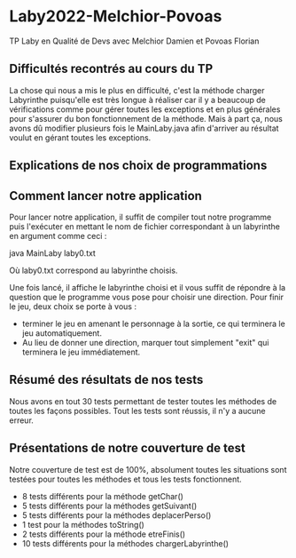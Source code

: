 # Laby2022-Melchior-Povoas
TP Laby en Qualité de Devs avec Melchior Damien et Povoas Florian

## Difficultés recontrés au cours du TP

La chose qui nous a mis le plus en difficulté, c'est la méthode charger Labyrinthe puisqu'elle est très longue à réaliser car il y a beaucoup de vérifications comme pour gérer toutes les exceptions et en plus générales pour s'assurer du bon fonctionnement de la méthode. Mais à part ça, nous avons dû modifier plusieurs fois le MainLaby.java afin d'arriver au résultat voulut en gérant toutes les exceptions.

## Explications de nos choix de programmations



## Comment lancer notre application

Pour lancer notre application, il suffit de compiler tout notre programme puis l'exécuter en mettant le nom de fichier correspondant à un labyrinthe en argument comme ceci :

java MainLaby laby0.txt

Où laby0.txt correspond au labyrinthe choisis.

Une fois lancé, il affiche le labyrinthe choisi et il vous suffit de répondre à la question que le programme vous pose pour choisir une direction.
Pour finir le jeu, deux choix se porte à vous :
- terminer le jeu en amenant le personnage à la sortie, ce qui terminera le jeu automatiquement.
- Au lieu de donner une direction, marquer tout simplement "exit" qui terminera le jeu immédiatement.

## Résumé des résultats de nos tests

Nous avons en tout 30 tests permettant de tester toutes les méthodes de toutes les façons possibles.
Tout les tests sont réussis, il n'y a aucune erreur.

## Présentations de notre couverture de test

Notre couverture de test est de 100%, absolument toutes les situations sont testées pour toutes les méthodes et tous les tests fonctionnent.
- 8 tests différents pour la méthode getChar()
- 5 tests différents pour la méthodes getSuivant()
- 5 tests différents pour la méthodes deplacerPerso()
- 1 test pour la méthodes toString()
- 2 tests différents pour la méthode etreFinis()
- 10 tests différents pour la méthodes chargerLabyrinthe()